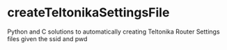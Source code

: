 # createTeltonikaSettingsFile
Python and C solutions to automatically creating Teltonika Router Settings files given the ssid and pwd

